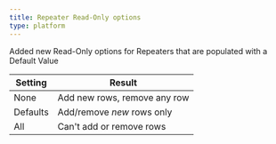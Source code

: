 ```yaml
---
title: Repeater Read-Only options
type: platform
---
```


Added new Read-Only options for Repeaters that are populated with a Default Value

|Setting|Result|
|---|---|
|None|Add new rows, remove any row|
|Defaults|Add/remove *new* rows only|
|All|Can't add or remove rows|